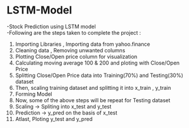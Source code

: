 # LSTM-Model
-Stock Prediction using LSTM model <Br>
-Following are the steps taken to complete the project :<Br>
1. Importing Libraries , Importing data from yahoo.finance <Br>
2. Cleaning data , Removing unwanted columns <Br>
3. Plotting Close/Open price column for visualization <Br>
4. Calculating moving average 100 & 200 and ploting with Close/Open Price <Br>
5. Splitting Close/Open Price data into Training(70%) and Testing(30%) dataset <Br>
6. Then, scaling training dataset and splitting it into x_train , y_train <Br>
7. Forming Model <Br>
8. Now, some of the above steps will be repeat for Testing dataset <Br>
9. Scaling -> Spliting into x_test and y_test <Br>
10. Prediction -> y_pred on the basis of x_test <Br>
11. Atlast, Ploting y_test and y_pred
     

